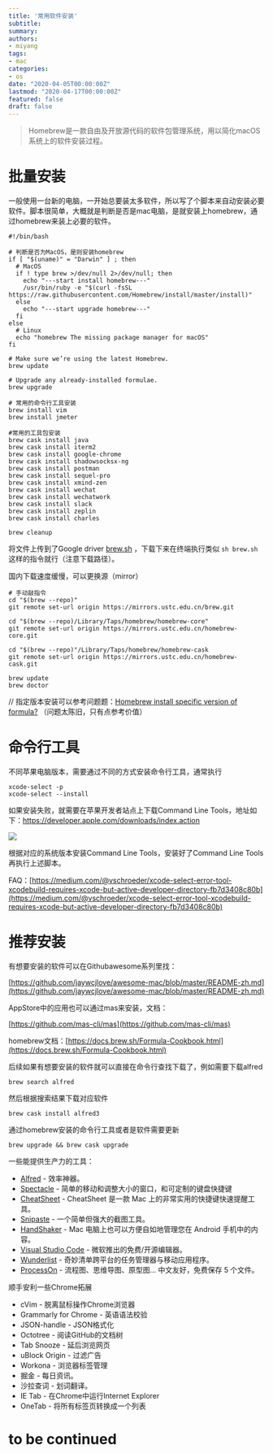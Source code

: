 ```yaml
---
title: '常用软件安装'
subtitle:
summary: 
authors:
- miyang
tags:
- mac
categories:
- os
date: "2020-04-05T00:00:00Z"
lastmod: "2020-04-17T00:00:00Z"
featured: false
draft: false
---
```

> Homebrew是一款自由及开放源代码的软件包管理系统，用以简化macOS系统上的软件安装过程。

# 批量安装

一般使用一台新的电脑，一开始总要装太多软件，所以写了个脚本来自动安装必要软件。脚本很简单，大概就是判断是否是mac电脑，是就安装上homebrew，通过homebrew来装上必要的软件。

```
#!/bin/bash

# 判断是否为MacOS，是则安装homebrew
if [ "$(uname)" = "Darwin" ] ; then
  # MacOS
  if ! type brew >/dev/null 2>/dev/null; then
    echo "---start install homebrew---"
    /usr/bin/ruby -e "$(curl -fsSL https://raw.githubusercontent.com/Homebrew/install/master/install)"
  else
    echo "---start upgrade homebrew---"
  fi
else
  # Linux
  echo "homebrew The missing package manager for macOS"
fi

# Make sure we’re using the latest Homebrew.
brew update

# Upgrade any already-installed formulae.
brew upgrade

# 常用的命令行工具安装
brew install vim
brew install jmeter

#常用的工具包安装
brew cask install java
brew cask install iterm2
brew cask install google-chrome
brew cask install shadowsocksx-ng
brew cask install postman
brew cask install sequel-pro
brew cask install xmind-zen
brew cask install wechat
brew cask install wechatwork
brew cask install slack
brew cask install zeplin
brew cask install charles

brew cleanup
```

将文件上传到了Google driver [brew.sh](https://accounts.google.com/ServiceLogin?service=wise&passive=1209600&continue=https://drive.google.com/open?id%3D1VXa2Mb1WdCNVELjJta3mefCv_PnxklMD&followup=https://drive.google.com/open?id%3D1VXa2Mb1WdCNVELjJta3mefCv_PnxklMD) ，下载下来在终端执行类似 `sh brew.sh`	这样的指令就行（注意下载路径）。

国内下载速度缓慢，可以更换源（mirror）

```
# 手动敲指令
cd "$(brew --repo)"
git remote set-url origin https://mirrors.ustc.edu.cn/brew.git

cd "$(brew --repo)/Library/Taps/homebrew/homebrew-core"
git remote set-url origin https://mirrors.ustc.edu.cn/homebrew-core.git

cd "$(brew --repo)"/Library/Taps/homebrew/homebrew-cask
git remote set-url origin https://mirrors.ustc.edu.cn/homebrew-cask.git

brew update
brew doctor
```

// 指定版本安装可以参考问题题：[Homebrew install specific version of formula?](https://stackoverflow.com/questions/3987683/homebrew-install-specific-version-of-formula) （问题太陈旧，只有点参考价值）

# 命令行工具

不同苹果电脑版本，需要通过不同的方式安装命令行工具，通常执行

```
xcode-select -p
xcode-select --install
```

如果安装失败，就需要在苹果开发者站点上下载Command Line Tools，地址如下：https://developer.apple.com/downloads/index.action

![](https://static.slab.com/prod/uploads/d9aeaycl/posts/images/vDPSvyhkmhUWh6q7BFtOx7ti.png)

根据对应的系统版本安装Command Line Tools，安装好了Command Line Tools再执行上述脚本。

FAQ：[https://medium.com/@vschroeder/xcode-select-error-tool-xcodebuild-requires-xcode-but-active-developer-directory-fb7d3408c80b](https://medium.com/@vschroeder/xcode-select-error-tool-xcodebuild-requires-xcode-but-active-developer-directory-fb7d3408c80b)



# 推荐安装

有想要安装的软件可以在Githubawesome系列里找：

[https://github.com/jaywcjlove/awesome-mac/blob/master/README-zh.md](https://github.com/jaywcjlove/awesome-mac/blob/master/README-zh.md)

AppStore中的应用也可以通过mas来安装，文档：

[https://github.com/mas-cli/mas](https://github.com/mas-cli/mas)

homebrew文档：[https://docs.brew.sh/Formula-Cookbook.html](https://docs.brew.sh/Formula-Cookbook.html)

后续如果有想要安装的软件就可以直接在命令行查找下载了，例如需要下载alfred

```
brew search alfred
```

然后根据搜索结果下载对应软件

```
brew cask install alfred3
```

通过homebrew安装的命令行工具或者是软件需要更新

```
brew upgrade && brew cask upgrade
```

一些能提供生产力的工具：

- [Alfred](https://www.alfredapp.com/) - 效率神器。 
- [Spectacle](https://www.spectacleapp.com/) - 简单的移动和调整大小的窗口，和可定制的键盘快捷键
- [CheatSheet](https://www.mediaatelier.com/CheatSheet/) - CheatSheet 是一款 Mac 上的非常实用的快捷键快速提醒工具。
- [Snipaste](https://zh.snipaste.com/) - 一个简单但强大的截图工具。
- [HandShaker](http://www.smartisan.com/apps/handshaker) - Mac 电脑上也可以方便自如地管理您在 Android 手机中的内容。
- [Visual Studio Code](https://code.visualstudio.com/) - 微软推出的免费/开源编辑器。
- [Wunderlist](https://www.wunderlist.com/?ncr=1) - 奇妙清单跨平台的任务管理器与移动应用程序。
- [ProcessOn](https://www.processon.com/) - 流程图、思维导图、原型图... 中文友好，免费保存 5 个文件。

顺手安利一些Chrome拓展

- cVim - 脱离鼠标操作Chrome浏览器
- Grammarly for Chrome - 英语语法校验
- JSON-handle - JSON格式化
- Octotree - 阅读GitHub的文档树
- Tab Snooze - 延后浏览网页
- uBlock Origin - 过滤广告
- Workona - 浏览器标签管理
- 掘金 - 每日资讯。
- 沙拉查词 - 划词翻译。
- IE Tab - 在Chrome中运行Internet Explorer
- OneTab - 将所有标签页转换成一个列表



# to be continued
